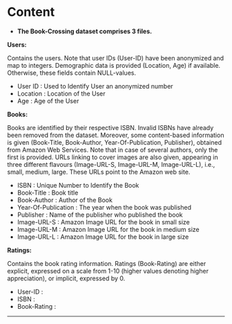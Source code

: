 # Content

- **The Book-Crossing dataset comprises 3 files.**

**Users:**

Contains the users. Note that user IDs (User-ID) have been anonymized and map to integers. Demographic data is provided (Location, Age) if available. Otherwise, these fields contain NULL-values. 

- User ID : Used to Identify User an anonymized number
- Location : Location of the User
- Age : Age of the User

**Books:**

Books are identified by their respective ISBN. Invalid ISBNs have already been removed from the dataset. Moreover, some content-based information is given (Book-Title, Book-Author, Year-Of-Publication, Publisher), obtained from Amazon Web Services. Note that in case of several authors, only the first is provided. URLs linking to cover images are also given, appearing in three different flavours (Image-URL-S, Image-URL-M, Image-URL-L), i.e., small, medium, large. These URLs point to the Amazon web site.

- ISBN : Unique Number to Identify the Book 
- Book-Title : Book title 
- Book-Author : Author of the Book
- Year-Of-Publication : The year when the book was published
- Publisher : Name of the publisher who published the book
- Image-URL-S : Amazon Image URL for the book in small size 
- Image-URL-M : Amazon Image URL for the book in medium size
- Image-URL-L : Amazon Image URL for the book in large size


**Ratings:**

Contains the book rating information. Ratings (Book-Rating) are either explicit, expressed on a scale from 1-10 (higher values denoting higher appreciation), or implicit, expressed by 0. 

- User-ID : 
- ISBN : 
- Book-Rating :

---

